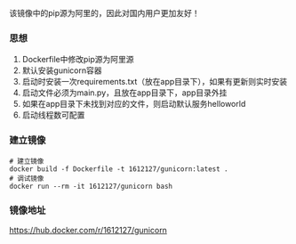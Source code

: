该镜像中的pip源为阿里的，因此对国内用户更加友好！

### 思想
1. Dockerfile中修改pip源为阿里源
2. 默认安装gunicorn容器
3. 启动时安装一次requirements.txt（放在app目录下），如果有更新则实时安装
4. 启动文件必须为main.py，且放在app目录下，app目录外挂
5. 如果在app目录下未找到对应的文件，则启动默认服务helloworld
6. 启动线程数可配置

### 建立镜像
```
# 建立镜像
docker build -f Dockerfile -t 1612127/gunicorn:latest .
# 调试镜像
docker run --rm -it 1612127/gunicorn bash
```

### 镜像地址
https://hub.docker.com/r/1612127/gunicorn